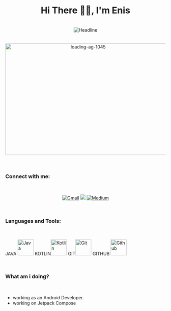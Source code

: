 <h1 align="center">Hi There 👋🏻, I'm Enis</h1>

<br/>

<div align=center>
  <img src="https://readme-typing-svg.herokuapp.com?font=Qwitcher+Grypen&size=50&letterSpacing=large&pause=1000&center=true&width=435&lines=I'm+an+A+Android+Developer;I'm+an+A+Civil+Engineer" alt="Headline" />
</div>

<br/>
<br/>

<div align=center>
  <img title="" src="https://github.com/user-attachments/assets/a700e0bd-3941-4caa-8b72-e7af9aefd016" alt="loading-ag-1045" align="center" height="350" width="505" data-align="center"> </a>
</div>

<br/>
<br/>

<h3 align="left">Connect with me:</h3>

<br/>

<p align="center">
  <a href="mailto:enis.d.kaner@gmail.com"><img src="https://img.icons8.com/?size=75&id=110236&format=png&color=000000" alt="Gmail"/></a>
  <a href="https://www.linkedin.com/in/enis-kaner/"><img src="https://img.icons8.com/?size=75&id=64154&format=png&color=000000"/></a>
  <a href="https://medium.com/@EyoJneSinE"><img src="https://img.icons8.com/?size=75&id=m8ClhVaNuUH7&format=png&color=000000" alt="Medium"/></a>
  </p>

<br/>

<h3 align="left">Languages and Tools:</h3>

<br/>

JAVA <img title="" src="https://img.icons8.com/?size=40&id=13679&format=png&color=000000" alt="Java" width="50">   KOTLIN<img title="" src="https://img.icons8.com/?size=100&id=pW9tHQnl55j4&format=png&color=000000" alt="Kotlin" width="50" data-align="inline">   GIT<img title="" src="https://img.icons8.com/?size=40&id=TdNhZCWTM0rC&format=png&color=000000" alt="Git" width="50">   GITHUB <img title="GITHUB" src="https://img.icons8.com/?size=40&id=12599&format=png&color=000000" alt="Github" width="50">

<br/>

<h3 align="left">What am i doing?</h3>

<br/>

- working as an Android Developer.
- working on Jetpack Compose

